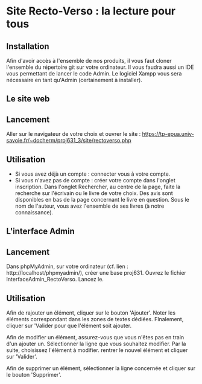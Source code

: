 Site Recto-Verso : la lecture pour tous
============


Installation
------------
Afin d'avoir accès à l'ensemble de nos produits, il vous faut cloner l'ensemble du répertoire git sur votre ordinateur. 
Il vous faudra aussi un IDE vous permettant de lancer le code Admin. 
Le logiciel Xampp vous sera nécessaire en tant qu'Admin (certainement à installer).

Le site web
------------
Lancement 
------------
Aller sur le navigateur de votre choix et ouvrer le site :
https://tp-epua.univ-savoie.fr/~docherm/proj631_3/site/rectoverso.php

Utilisation 
------------
-  Si vous avez déjà un compte : connecter vous à votre compte.
-  Si vous n'avez pas de compte : créer votre compte dans l'onglet inscription.
Dans l'onglet Rechercher, au centre de la page, faite la recherche sur l'écrivain ou le livre de votre choix.
Des avis sont disponibles en bas de la page concernant le livre en question.
Sous le nom de l'auteur, vous avez l'ensemble de ses livres (à notre connaissance).


L'interface Admin
------------
Lancement 
------------
Dans phpMyAdmin, sur votre ordinateur (cf. lien : http://localhost/phpmyadmin/), créer une base proj631.
Ouvrez le fichier InterfaceAdmin_RectoVerso.
Lancez le.

Utilisation
------------
Afin de rajouter un élément, cliquer sur le bouton 'Ajouter'. Noter les éléments correspondant dans les zones de textes dédiées. FInalement, cliquer sur 'Valider pour que l'élément soit ajouter.

Afin de modifier un élément, assurez-vous que vous n'êtes pas en train d'un ajouter un. Sélectionner la ligne que vous souhaitez modifier. Par la suite, choisissez l'élément à modifier. rentrer le nouvel élément et cliquer sur 'Valider'.

Afin de supprimer un élément, sélectionner la ligne concernée et cliquer sur le bouton 'Supprimer'.
